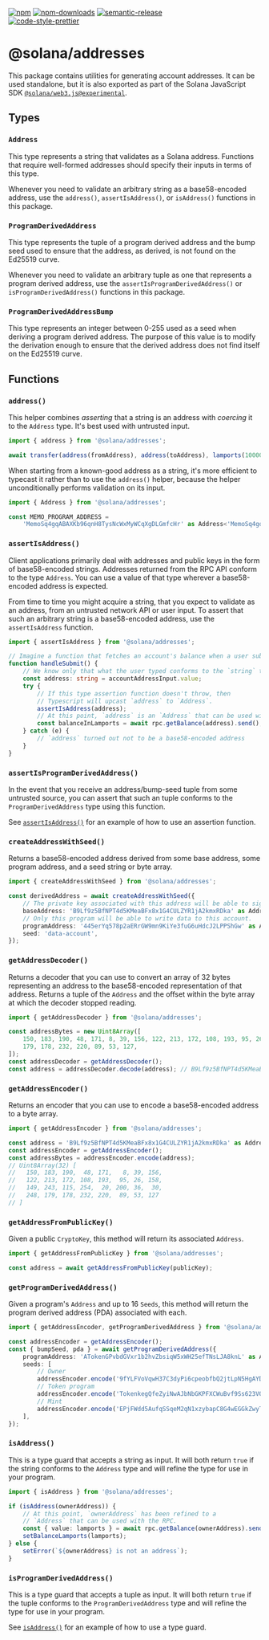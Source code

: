 [![npm][npm-image]][npm-url]
[![npm-downloads][npm-downloads-image]][npm-url]
[![semantic-release][semantic-release-image]][semantic-release-url]
<br />
[![code-style-prettier][code-style-prettier-image]][code-style-prettier-url]

[code-style-prettier-image]: https://img.shields.io/badge/code_style-prettier-ff69b4.svg?style=flat-square
[code-style-prettier-url]: https://github.com/prettier/prettier
[npm-downloads-image]: https://img.shields.io/npm/dm/@solana/addresses/experimental.svg?style=flat
[npm-image]: https://img.shields.io/npm/v/@solana/addresses/experimental.svg?style=flat
[npm-url]: https://www.npmjs.com/package/@solana/addresses/v/experimental
[semantic-release-image]: https://img.shields.io/badge/%20%20%F0%9F%93%A6%F0%9F%9A%80-semantic--release-e10079.svg
[semantic-release-url]: https://github.com/semantic-release/semantic-release

# @solana/addresses

This package contains utilities for generating account addresses. It can be used standalone, but it is also exported as part of the Solana JavaScript SDK [`@solana/web3.js@experimental`](https://github.com/solana-labs/solana-web3.js/tree/master/packages/library).

## Types

### `Address`

This type represents a string that validates as a Solana address. Functions that require well-formed addresses should specify their inputs in terms of this type.

Whenever you need to validate an arbitrary string as a base58-encoded address, use the `address()`, `assertIsAddress()`, or `isAddress()` functions in this package.

### `ProgramDerivedAddress`

This type represents the tuple of a program derived address and the bump seed used to ensure that the address, as derived, is not found on the Ed25519 curve.

Whenever you need to validate an arbitrary tuple as one that represents a program derived address, use the `assertIsProgramDerivedAddress()` or `isProgramDerivedAddress()` functions in this package.

### `ProgramDerivedAddressBump`

This type represents an integer between 0-255 used as a seed when deriving a program derived address. The purpose of this value is to modify the derivation enough to ensure that the derived address does not find itself on the Ed25519 curve.

## Functions

### `address()`

This helper combines _asserting_ that a string is an address with _coercing_ it to the `Address` type. It's best used with untrusted input.

```ts
import { address } from '@solana/addresses';

await transfer(address(fromAddress), address(toAddress), lamports(100000n));
```

When starting from a known-good address as a string, it's more efficient to typecast it rather than to use the `address()` helper, because the helper unconditionally performs validation on its input.

```ts
import { Address } from '@solana/addresses';

const MEMO_PROGRAM_ADDRESS =
    'MemoSq4gqABAXKb96qnH8TysNcWxMyWCqXgDLGmfcHr' as Address<'MemoSq4gqABAXKb96qnH8TysNcWxMyWCqXgDLGmfcHr'>;
```

### `assertIsAddress()`

Client applications primarily deal with addresses and public keys in the form of base58-encoded strings. Addresses returned from the RPC API conform to the type `Address`. You can use a value of that type wherever a base58-encoded address is expected.

From time to time you might acquire a string, that you expect to validate as an address, from an untrusted network API or user input. To assert that such an arbitrary string is a base58-encoded address, use the `assertIsAddress` function.

```ts
import { assertIsAddress } from '@solana/addresses';

// Imagine a function that fetches an account's balance when a user submits a form.
function handleSubmit() {
    // We know only that what the user typed conforms to the `string` type.
    const address: string = accountAddressInput.value;
    try {
        // If this type assertion function doesn't throw, then
        // Typescript will upcast `address` to `Address`.
        assertIsAddress(address);
        // At this point, `address` is an `Address` that can be used with the RPC.
        const balanceInLamports = await rpc.getBalance(address).send();
    } catch (e) {
        // `address` turned out not to be a base58-encoded address
    }
}
```

### `assertIsProgramDerivedAddress()`

In the event that you receive an address/bump-seed tuple from some untrusted source, you can assert that such an tuple conforms to the `ProgramDerivedAddress` type using this function.

See [`assertIsAddress()`](#assertisaddress) for an example of how to use an assertion function.

### `createAddressWithSeed()`

Returns a base58-encoded address derived from some base address, some program address, and a seed string or byte array.

```ts
import { createAddressWithSeed } from '@solana/addresses';

const derivedAddress = await createAddressWithSeed({
    // The private key associated with this address will be able to sign for `derivedAddress`.
    baseAddress: 'B9Lf9z5BfNPT4d5KMeaBFx8x1G4CULZYR1jA2kmxRDka' as Address,
    // Only this program will be able to write data to this account.
    programAddress: '445erYq578p2aERrGW9mn9KiYe3fuG6uHdcJ2LPPShGw' as Address,
    seed: 'data-account',
});
```

### `getAddressDecoder()`

Returns a decoder that you can use to convert an array of 32 bytes representing an address to the base58-encoded representation of that address. Returns a tuple of the `Address` and the offset within the byte array at which the decoder stopped reading.

```ts
import { getAddressDecoder } from '@solana/addresses';

const addressBytes = new Uint8Array([
    150, 183, 190, 48, 171, 8, 39, 156, 122, 213, 172, 108, 193, 95, 26, 158, 149, 243, 115, 254, 20, 200, 36, 30, 248,
    179, 178, 232, 220, 89, 53, 127,
]);
const addressDecoder = getAddressDecoder();
const address = addressDecoder.decode(address); // B9Lf9z5BfNPT4d5KMeaBFx8x1G4CULZYR1jA2kmxRDka
```

### `getAddressEncoder()`

Returns an encoder that you can use to encode a base58-encoded address to a byte array.

```ts
import { getAddressEncoder } from '@solana/addresses';

const address = 'B9Lf9z5BfNPT4d5KMeaBFx8x1G4CULZYR1jA2kmxRDka' as Address;
const addressEncoder = getAddressEncoder();
const addressBytes = addressEncoder.encode(address);
// Uint8Array(32) [
//   150, 183, 190,  48, 171,   8, 39, 156,
//   122, 213, 172, 108, 193,  95, 26, 158,
//   149, 243, 115, 254,  20, 200, 36,  30,
//   248, 179, 178, 232, 220,  89, 53, 127
// ]
```

### `getAddressFromPublicKey()`

Given a public `CryptoKey`, this method will return its associated `Address`.

```ts
import { getAddressFromPublicKey } from '@solana/addresses';

const address = await getAddressFromPublicKey(publicKey);
```

### `getProgramDerivedAddress()`

Given a program's `Address` and up to 16 `Seeds`, this method will return the program derived address (PDA) associated with each.

```ts
import { getAddressEncoder, getProgramDerivedAddress } from '@solana/addresses';

const addressEncoder = getAddressEncoder();
const { bumpSeed, pda } = await getProgramDerivedAddress({
    programAddress: 'ATokenGPvbdGVxr1b2hvZbsiqW5xWH25efTNsLJA8knL' as Address,
    seeds: [
        // Owner
        addressEncoder.encode('9fYLFVoVqwH37C3dyPi6cpeobfbQ2jtLpN5HgAYDDdkm' as Address),
        // Token program
        addressEncoder.encode('TokenkegQfeZyiNwAJbNbGKPFXCWuBvf9Ss623VQ5DA' as Address),
        // Mint
        addressEncoder.encode('EPjFWdd5AufqSSqeM2qN1xzybapC8G4wEGGkZwyTDt1v' as Address),
    ],
});
```

### `isAddress()`

This is a type guard that accepts a string as input. It will both return `true` if the string conforms to the `Address` type and will refine the type for use in your program.

```ts
import { isAddress } from '@solana/addresses';

if (isAddress(ownerAddress)) {
    // At this point, `ownerAddress` has been refined to a
    // `Address` that can be used with the RPC.
    const { value: lamports } = await rpc.getBalance(ownerAddress).send();
    setBalanceLamports(lamports);
} else {
    setError(`${ownerAddress} is not an address`);
}
```

### `isProgramDerivedAddress()`

This is a type guard that accepts a tuple as input. It will both return `true` if the tuple conforms to the `ProgramDerivedAddress` type and will refine the type for use in your program.

See [`isAddress()`](#isaddress) for an example of how to use a type guard.
